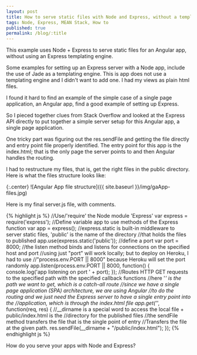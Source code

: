 ```yaml
---
layout: post
title: How to serve static files with Node and Express, without a templating engine
tags: Node, Express, MEAN Stack, How to
published: true
permalink: /blog/:title
---
```

This example uses Node + Express to serve static files for an Angular app, without using
an Express templating engine.

Some examples for setting up an Express server with a Node app, include
the use of Jade as a templating engine. This is app does not use a templating engine and I didn't want to add one. I had my views as plain html files.

I found it hard to find an example of the simple case of a single page application, an Angular app, find a good example of setting up Express.

So I pieced together clues from Stack Overflow and looked at the Express API directly to
put together a simple server setup for this Angular app, a single page application.

One tricky part was figuring out the res.sendFile and getting the file directly and entry point file properly identified. The entry point for this app is the index.html; that is the only page the server points to and then Angular handles the routing.

I had to restructure my files, that is, get the right files in the public directory.
Here is what the files structure looks like:

{:.center}
![Angular App file structure]({{ site.baseurl }}/img/gaApp-files.jpg)

Here is my final server.js file, with comments.

{% highlight js %}
//Use/'require' the Node module 'Express'
var express = require('express');
//Define variable app to use methods of the Express function
var app = express();
//express.static is built-in middleware to server static files, 'public' is the name of the directory
//that holds the files to published
app.use(express.static('public'));
//define a port
var port = 8000;
//the listen method binds and listens for connections on the specified host and port
//using just "port" will work locally; but to deploy on Heroku, I had to use
//"process.env.PORT || 8000" because Heroku will set the port randomly
app.listen(process.env.PORT || 8000, function() {
    console.log('app listening on port ' + port);
});
//Routes HTTP GET requests to the specified path with the specified callback functions
//here '*' is the path we want to get, which is a catch-all route
//since we have a single page application (SPA) architecture, we are using Angular
//to do the routing and we just need the Express server to have a single entry point into the
//application, which is through the index.html file
app.get('*', function(req, res) {
    //__dirname is a special word to access the local file + public/index.html is the
    //directory for the published files
    //the sendFile method transfers the file that is the single point of entry
    //Transfers the file at the given path.
    res.sendFile(__dirname + "/public/index.html");
});
{% endhighlight js %}

How do you serve your apps with Node and Express?
